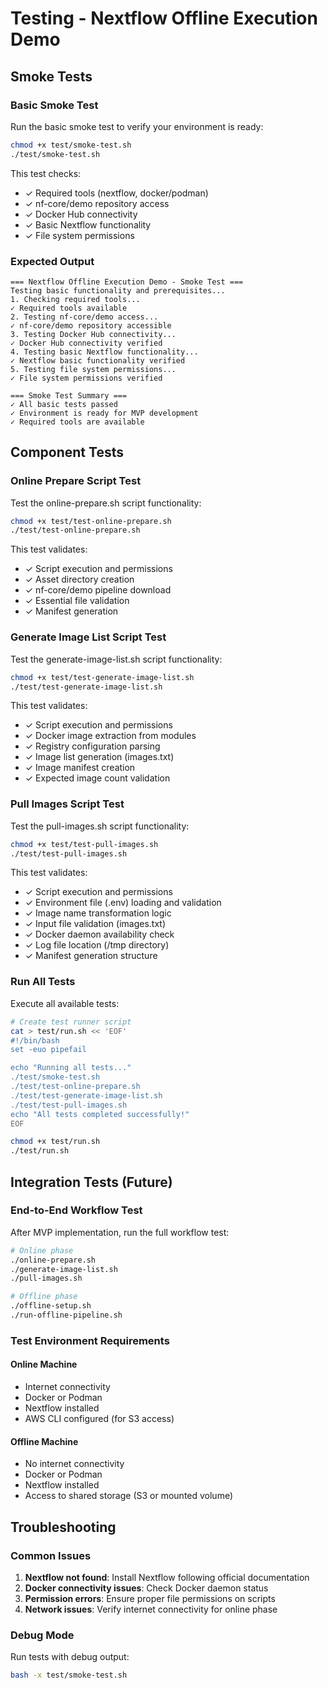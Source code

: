 # Testing - Nextflow Offline Execution Demo

## Smoke Tests

### Basic Smoke Test
Run the basic smoke test to verify your environment is ready:

```bash
chmod +x test/smoke-test.sh
./test/smoke-test.sh
```

This test checks:
- ✓ Required tools (nextflow, docker/podman)
- ✓ nf-core/demo repository access
- ✓ Docker Hub connectivity
- ✓ Basic Nextflow functionality
- ✓ File system permissions

### Expected Output
```
=== Nextflow Offline Execution Demo - Smoke Test ===
Testing basic functionality and prerequisites...
1. Checking required tools...
✓ Required tools available
2. Testing nf-core/demo access...
✓ nf-core/demo repository accessible
3. Testing Docker Hub connectivity...
✓ Docker Hub connectivity verified
4. Testing basic Nextflow functionality...
✓ Nextflow basic functionality verified
5. Testing file system permissions...
✓ File system permissions verified

=== Smoke Test Summary ===
✓ All basic tests passed
✓ Environment is ready for MVP development
✓ Required tools are available
```

## Component Tests

### Online Prepare Script Test
Test the online-prepare.sh script functionality:

```bash
chmod +x test/test-online-prepare.sh
./test/test-online-prepare.sh
```

This test validates:
- ✓ Script execution and permissions
- ✓ Asset directory creation
- ✓ nf-core/demo pipeline download
- ✓ Essential file validation
- ✓ Manifest generation

### Generate Image List Script Test
Test the generate-image-list.sh script functionality:

```bash
chmod +x test/test-generate-image-list.sh
./test/test-generate-image-list.sh
```

This test validates:
- ✓ Script execution and permissions
- ✓ Docker image extraction from modules
- ✓ Registry configuration parsing
- ✓ Image list generation (images.txt)
- ✓ Image manifest creation
- ✓ Expected image count validation

### Pull Images Script Test
Test the pull-images.sh script functionality:

```bash
chmod +x test/test-pull-images.sh
./test/test-pull-images.sh
```

This test validates:
- ✓ Script execution and permissions
- ✓ Environment file (.env) loading and validation
- ✓ Image name transformation logic
- ✓ Input file validation (images.txt)
- ✓ Docker daemon availability check
- ✓ Log file location (/tmp directory)
- ✓ Manifest generation structure

### Run All Tests
Execute all available tests:

```bash
# Create test runner script
cat > test/run.sh << 'EOF'
#!/bin/bash
set -euo pipefail

echo "Running all tests..."
./test/smoke-test.sh
./test/test-online-prepare.sh
./test/test-generate-image-list.sh
./test/test-pull-images.sh
echo "All tests completed successfully!"
EOF

chmod +x test/run.sh
./test/run.sh
```

## Integration Tests (Future)

### End-to-End Workflow Test
After MVP implementation, run the full workflow test:

```bash
# Online phase
./online-prepare.sh
./generate-image-list.sh
./pull-images.sh

# Offline phase
./offline-setup.sh
./run-offline-pipeline.sh
```

### Test Environment Requirements

#### Online Machine
- Internet connectivity
- Docker or Podman
- Nextflow installed
- AWS CLI configured (for S3 access)

#### Offline Machine
- No internet connectivity
- Docker or Podman
- Nextflow installed
- Access to shared storage (S3 or mounted volume)

## Troubleshooting

### Common Issues
1. **Nextflow not found**: Install Nextflow following official documentation
2. **Docker connectivity issues**: Check Docker daemon status
3. **Permission errors**: Ensure proper file permissions on scripts
4. **Network issues**: Verify internet connectivity for online phase

### Debug Mode
Run tests with debug output:
```bash
bash -x test/smoke-test.sh
```